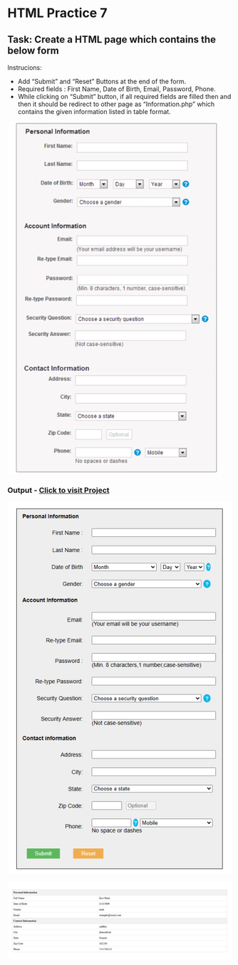 # HTML Practice 7

## Task: Create a HTML page which contains the below form

Instrucions: 
- Add “Submit” and “Reset” Buttons at the end of the form.
- Required fields : First Name, Date of Birth, Email, Password, Phone.
- While clicking on “Submit” button, if all required fields are filled then and then it should be redirect to other page as “Information.php” which contains the given information listed in table format.

![AIM](image.png)

### Output - [Click to visit Project](https://ravi-patel57144.github.io/Cybercom/HTML/Practice_7)

![Output1](image-3.png)

![Output2](image-1.png)